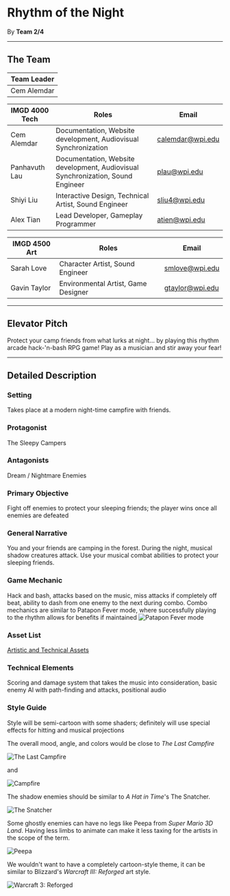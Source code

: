 # Rhythm of the Night
By **Team 2/4**
***
## The Team
Team Leader |
---|
Cem Alemdar|

 IMGD 4000 Tech| Roles | Email
---|---|---
Cem Alemdar|Documentation, Website development, Audiovisual Synchronization|[calemdar@wpi.edu](mailto:calemdar@wpi.edu)
Panhavuth Lau|Documentation, Website development, Audiovisual Synchronization, Sound Engineer|[plau@wpi.edu](mailto:plau@wpi.edu)
Shiyi Liu|Interactive Design, Technical Artist, Sound Engineer|[sliu4@wpi.edu](mailto:sliu4@wpi.edu)
Alex Tian|Lead Developer, Gameplay Programmer|[atien@wpi.edu](mailto:atien@wpi.edu)

IMGD 4500 Art| Roles | Email
---|---|---
Sarah Love|Character Artist, Sound Engineer |[smlove@wpi.edu](mailto:smlove@wpi.edu)
Gavin Taylor|Environmental Artist, Game Designer|[gtaylor@wpi.edu](mailto:gtaylor@wpi.edu)
***
## Elevator Pitch
Protect your camp friends from what lurks at night... by playing this rhythm arcade hack-'n-bash RPG game! Play as a musician and stir away your fear!
***
## Detailed Description
### Setting
Takes place at a modern night-time campfire with friends.
### Protagonist
The Sleepy Campers
### Antagonists
Dream / Nightmare Enemies
### Primary Objective
Fight off enemies to protect your sleeping friends; the player wins once all enemies are defeated
### General Narrative
You and your friends are camping in the forest. During the night, musical shadow creatures attack. Use your musical combat abilities to protect your sleeping friends.
### Game Mechanic
Hack and bash, attacks based on the music, miss attacks if completely off beat, ability to dash from one enemy to the next during combo.
Combo mechanics are similar to Patapon Fever mode, where successfully playing to the rhythm allows for benefits if maintained
![Patapon Fever mode](https://orig00.deviantart.net/fd4a/f/2017/300/8/7/fever_worm_animation__by_topaz_the_crosscat73-dbrvyfv.gif)
### Asset List
[Artistic and Technical Assets](https://docs.google.com/spreadsheets/d/1IWsD39IKXF7yvXw522N-t9l_Fj_VydG91XINBpBbc3A/edit?usp=sharing)
### Technical Elements
Scoring and damage system that takes the music into consideration, basic enemy AI with path-finding and attacks, positional audio
### Style Guide
Style will be semi-cartoon with some shaders; definitely will use special effects for hitting and musical projections

The overall mood, angle, and colors would be close to *The Last Campfire*

![The Last Campfire](https://cdn.vox-cdn.com/thumbor/zn6cwk09X4s55uY383mL4ZziVYk=/0x0:2048x1152/920x613/filters:focal(861x413:1187x739):format(webp)/cdn.vox-cdn.com/uploads/chorus_image/image/62641162/lastcampfire.0.jpg)

and

![Campfire](https://img.itch.zone/aW1hZ2UvMjIwNTUvODc2NTIucG5n/original/hUjaRu.png)

The shadow enemies should be similar to *A Hat in Time*'s The Snatcher.
 
![The Snatcher](https://gifimage.net/wp-content/uploads/2018/10/a-hat-in-time-snatcher-gif-2.gif)

Some ghostly enemies can have no legs like Peepa from *Super Mario 3D Land*. Having less limbs to animate can make it less taxing for the artists in the scope of the term.

![Peepa](https://www.mariowiki.com/images/thumb/7/74/MPST_Artwork_-_Peepa.png/1200px-MPST_Artwork_-_Peepa.png)

We wouldn't want to have a completely cartoon-style theme, it can be similar to Blizzard's *Warcraft III: Reforged* art style.

![Warcraft 3: Reforged](https://cdn.mos.cms.futurecdn.net/CDVzujXCmCBzBywgpARt5n-650-80.jpg.webp)